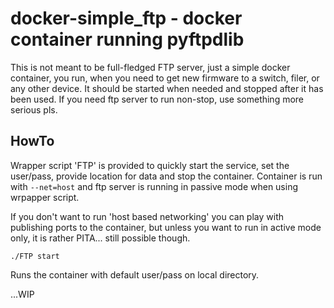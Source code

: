 # docker-simple_ftp - docker container running pyftpdlib
This is not meant to be full-fledged FTP server, just a simple docker container, you run, when you need to get new firmware to a switch, filer, or any other device.
It should be started when needed and stopped after it has been used. If you need ftp server to run non-stop, use something more serious pls.

## HowTo
Wrapper script 'FTP' is provided to quickly start the service, set the user/pass, provide location for data and stop the container.
Container is run with `--net=host`  and ftp server is running in passive mode when using wrpapper script.  

If you don't want to run 'host based networking' you can play with publishing ports to the container, but unless you want to run in active mode only, it is rather PITA... still possible though.

```
./FTP start 
```
Runs the container with default user/pass on local directory.


...WIP

